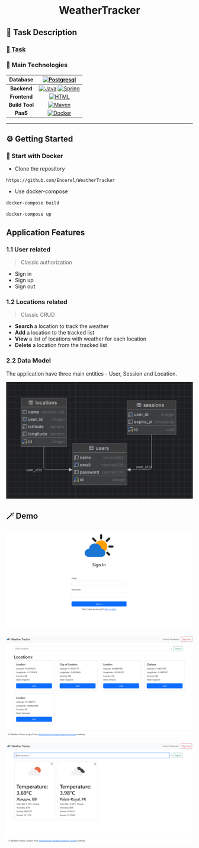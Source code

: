 <h1 align="center">WeatherTracker</h1>

## 📄 Task Description

### [📝 Task](https://zhukovsd.github.io/java-backend-learning-course/projects/weather-viewer/)

### 📝 Main Technologies

|  **Database**  |                                                     [![Postgresql](https://img.shields.io/badge/postgres-%23316192.svg?style=for-the-badge&logo=postgresql&logoColor=white)](https://www.postgresql.org/)                                                      |
|:--------------:|:--------------------------------------------------------------------------------------------------------------------------------------------------------------------------------------------------------------------------------------------------------------:|
|  **Backend**   | [![Java](https://img.shields.io/badge/java-%23ED8B00.svg?style=for-the-badge&logo=java&logoColor=white)](https://dev.java/) [![Spring](https://img.shields.io/badge/spring-%236DB33F.svg?style=for-the-badge&logo=spring&logoColor=white)](https://spring.io/) |
|  **Frontend**  |                                                                     [![HTML](https://img.shields.io/badge/Thymeleaf-008000?style=for-the-badge&logo=Thymeleaf)](https://www.thymeleaf.org)                                                                     |
| **Build Tool** |                                                             [![Maven](https://img.shields.io/badge/Maven-orange?style=for-the-badge&logo=ApacheMaven&logoColor=FF00FF)](https://maven.apache.org)                                                              |
|    **PaaS**    |                                                            [![Docker](https://img.shields.io/badge/docker-%230db7ed.svg?style=for-the-badge&logo=docker&logoColor=white)](https://www.docker.com/)                                                             |

---

## ⚙️ Getting Started

### 🐋 Start with Docker

* Clone the repository

```console
https://github.com/Encerel/WeatherTracker
```

* Use docker-compose

```console
docker-compose build
```

```console
docker-compose up
```

## Application Features

### 1.1 User related

> Classic authorization

- Sign in
- Sign up
- Sign out

### 1.2 Locations related

> Classic CRUD

- **Search** a location to track the weather
- **Add** a location to the tracked list
- **View** a list of locations with weather for each location
- **Delete** a location from the tracked list

### 2.2 Data Model

The application have three main entities - User, Session and Location.

![Tools diagram](img/Db-diagram.png)

## 🪄 Demo

![](img/sign_in_page.png)

![](img/locations_by_name.png)

![](img/tracked_weather.png)





